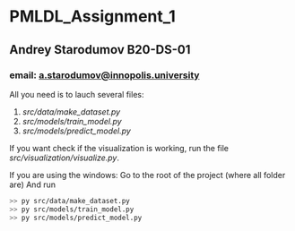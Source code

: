 # PMLDL_Assignment_1
## Andrey Starodumov B20-DS-01
### email: a.starodumov@innopolis.university

All you need is to lauch several files:
1. *src/data/make_dataset.py*
2. *src/models/train_model.py*
3. *src/models/predict_model.py*

If you want check if the visualization is working, run the file *src/visualization/visualize.py*.

If you are using the windows:
Go to the root of the project (where all folder are)
And run
```bash
>> py src/data/make_dataset.py
>> py src/models/train_model.py
>> py src/models/predict_model.py
```